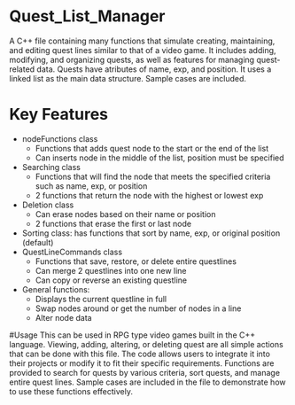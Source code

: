# Quest_List_Manager
A C++ file containing many functions that simulate creating, maintaining, and editing quest lines similar to that of a video game. It includes adding, modifying, and organizing quests, as well as features for managing quest-related data. Quests have atributes of name, exp, and position. It uses a linked list as the main data structure.
Sample cases are included.
# Key Features
- nodeFunctions class
  - Functions that adds quest node to the start or the end of the list
  - Can inserts node in the middle of the list, position must be specified
- Searching class
  - Functions that will find the node that meets the specified criteria such as name, exp, or position
  - 2 functions that return the node with the highest or lowest exp
- Deletion class
  - Can erase nodes based on their name or position
  - 2 functions that erase the first or last node
- Sorting class: has functions that sort by name, exp, or original position (default)
- QuestLineCommands class
  - Functions that save, restore, or delete entire questlines
  - Can merge 2 questlines into one new line
  - Can copy or reverse an existing questline
- General functions:
  - Displays the current questline in full
  - Swap nodes around or get the number of nodes in a line
  - Alter node data

#Usage
This can be used in RPG type video games built in the C++ language. Viewing, adding, altering, or deleting quest are all simple actions that can be done with this file. The code allows users to integrate it into their projects or modify it to fit their specific requirements. Functions are provided to search for quests by various criteria, sort quests, and manage entire quest lines. Sample cases are included in the file to demonstrate how to use these functions effectively.
